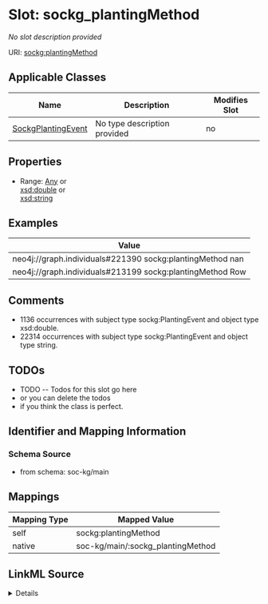 

# Slot: sockg_plantingMethod


_No slot description provided_





URI: [sockg:plantingMethod](http://www.semanticweb.org/sockg/ontologies/2024/0/soil-carbon-ontology/plantingMethod)



<!-- no inheritance hierarchy -->





## Applicable Classes

| Name | Description | Modifies Slot |
| --- | --- | --- |
| [SockgPlantingEvent](../classes/SockgPlantingEvent.md) | No type description provided |  no  |







## Properties

* Range: [Any](../classes/Any.md)&nbsp;or&nbsp;<br />[xsd:double](http://www.w3.org/2001/XMLSchema#double)&nbsp;or&nbsp;<br />[xsd:string](http://www.w3.org/2001/XMLSchema#string)






## Examples

| Value |
| --- |
| neo4j://graph.individuals#221390 sockg:plantingMethod nan |
| neo4j://graph.individuals#213199 sockg:plantingMethod Row |

## Comments

* 1136 occurrences with subject type sockg:PlantingEvent and object type xsd:double.
* 22314 occurrences with subject type sockg:PlantingEvent and object type string.

## TODOs

* TODO -- Todos for this slot go here
* or you can delete the todos
* if you think the class is perfect.

## Identifier and Mapping Information







### Schema Source


* from schema: soc-kg/main




## Mappings

| Mapping Type | Mapped Value |
| ---  | ---  |
| self | sockg:plantingMethod |
| native | soc-kg/main/:sockg_plantingMethod |




## LinkML Source

<details>
```yaml
name: sockg_plantingMethod
description: No slot description provided
todos:
- TODO -- Todos for this slot go here
- or you can delete the todos
- if you think the class is perfect.
comments:
- 1136 occurrences with subject type sockg:PlantingEvent and object type xsd:double.
- 22314 occurrences with subject type sockg:PlantingEvent and object type string.
examples:
- value: neo4j://graph.individuals#221390 sockg:plantingMethod nan
- value: neo4j://graph.individuals#213199 sockg:plantingMethod Row
from_schema: soc-kg/main
rank: 1000
slot_uri: sockg:plantingMethod
alias: sockg_plantingMethod
domain_of:
- sockg_PlantingEvent
range: Any
any_of:
- range: double
- range: string

```
</details>